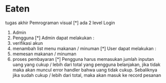 # Eaten
tugas akhir Pemrograman visual
[*] ada 2 level Login
  1. Admin
  2. Pengguna
[*] Admin dapat melakukan :
  1. verifikasi akun
  2. menambah list menu makanan / minuman
[*] User dapat melakukan : 
  1. memesan makanan / minuman
  2. proses pembayaran
[*] Pengguna harus memasukan jumlah inputan uang yang cukup / lebih dari total yang pengguna belanjakan, jika tidak maka akan muncul error handler
bahwa uang tidak cukup. Sebaliknya jika sudah cukup / lebih dari total, maka akan masuk ke record pesanan
